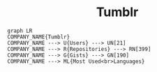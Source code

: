 <h1 align="center">Tumblr</h1>

```mermaid
graph LR
COMPANY_NAME{Tumblr}
COMPANY_NAME ---> U{Users} ---> UN[21]
COMPANY_NAME ---> R{Repositories} ---> RN[399]
COMPANY_NAME ---> G{Gists} ---> GN[190]
COMPANY_NAME ---> ML{Most Used<br>Languages}
```
